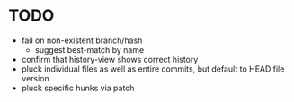 # TODO

 * fail on non-existent branch/hash
   - suggest best-match by name
 * confirm that history-view shows correct history
 * pluck individual files as well as entire commits, but default to HEAD file version
 * pluck specific hunks via patch
